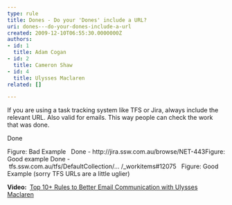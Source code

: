 ```yaml
---
type: rule
title: Dones - Do your 'Dones' include a URL?
uri: dones---do-your-dones-include-a-url
created: 2009-12-10T06:55:30.0000000Z
authors:
- id: 1
  title: Adam Cogan
- id: 2
  title: Cameron Shaw
- id: 4
  title: Ulysses Maclaren
related: []

---
```




<span class='intro'> ​If you are using a task tracking system like TFS or Jira, always include the relevant URL. Also valid for emails. This way people can check the work that was done.<br> </span>

<p class="ms-rteCustom-GreyBox">Done <br></p><font class="ms-rteCustom-FigureBad"> Figure&#58; Bad Example&#160;&#160;&#160;</font><font class="ms-rteCustom-GreyBox">Done - http&#58;//jira.ssw.com.au/browse/NET-443</font><font class="ms-rteCustom-FigureGood">Figure&#58; Good example&#160;</font><font class="ms-rteCustom-GreyBox">Done -&#160;tfs.ssw.com.au/tfs/DefaultCollection/...&#160;/_workitems#12075&#160;&#160;​</font> <font class="ms-rteCustom-FigureGood">Figure&#58; Good Example (sorry TFS URLs are a little uglier)</font>
<p>
   <strong>Video&#58; </strong>&#160;<a href="https&#58;//www.youtube.com/watch?v=LAqRokqq4jI">Top 10+&#160;Rules to Better Email Communication with Ulysses Maclaren</a> <br></p>


